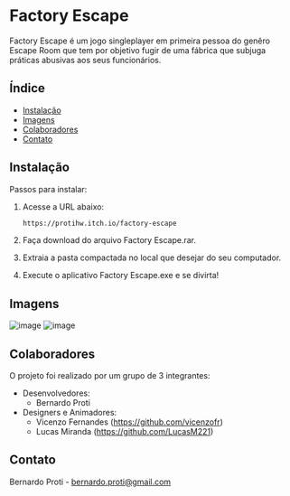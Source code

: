 # Factory Escape

Factory Escape é um jogo singleplayer em primeira pessoa do genêro Escape Room que tem por objetivo fugir de uma fábrica que subjuga práticas abusivas aos seus funcionários.

## Índice

- [Instalação](#instalação)
- [Imagens](#uso)
- [Colaboradores](#colaboradores)
- [Contato](#contato)

## Instalação

Passos para instalar:

1. Acesse a URL abaixo:
    ```sh
    https://protihw.itch.io/factory-escape
    ```
2. Faça download do arquivo Factory Escape.rar.
   
3. Extraia a pasta compactada no local que desejar do seu computador.

4. Execute o aplicativo Factory Escape.exe e se divirta!

## Imagens

![image](https://github.com/protihw/factory-espace-game/assets/69305991/e15f80ec-e9cb-444a-9c70-790411327ad2)
![image](https://github.com/protihw/factory-espace-game/assets/69305991/65e87167-5adc-494b-bfea-cc0e8b027691)

## Colaboradores

O projeto foi realizado por um grupo de 3 integrantes:

* Desenvolvedores:
  - Bernardo Proti
* Designers e Animadores:
  - Vicenzo Fernandes (https://github.com/vicenzofr)
  - Lucas Miranda (https://github.com/LucasM221)

## Contato

Bernardo Proti - bernardo.proti@gmail.com
